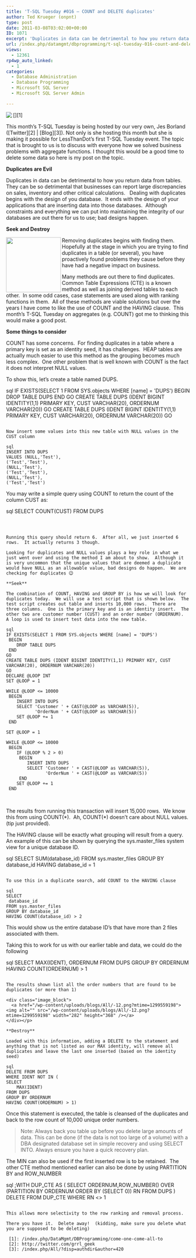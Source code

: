 ```yaml
---
title: 'T-SQL Tuesday #016 – COUNT and DELETE duplicates'
author: Ted Krueger (onpnt)
type: post
date: 2011-03-08T03:02:00+00:00
ID: 1071
excerpt: 'Duplicates in data can be detrimental to how you return data from tables.  They can be so detrimental that businesses can report large discrepancies on sales, inventory and other critical calculations.   Dealing with duplicates begins with the design of you database.  It ends with the design of your applications that are inserting data into those databases.  Although constraints and everything we can put into maintaining the integrity of our databases are out there for us to use; bad designs happen.'
url: /index.php/datamgmt/dbprogramming/t-sql-tuesday-016-count-and-delete-duplicates/
views:
  - 12361
rp4wp_auto_linked:
  - 1
categories:
  - Database Administration
  - Database Programming
  - Microsoft SQL Server
  - Microsoft SQL Server Admin

---
```

[<img src="/wp-content/uploads/blogs/DataMgmt/olap_1.gif" align="left" />][1]
  
This month&#8217;s T-SQL Tuesday is being hosted by our very own, Jes Borland ([Twitter][2] | [Blog][3]). Not only is she hosting this month but she is making it possible for LessThanDot&#8217;s first T-SQL Tuesday event. The topic that is brought to us is to discuss with everyone how we solved business problems with aggregate functions. I thought this would be a good time to delete some data so here is my post on the topic.</p> 

**Duplicates are Evil**

Duplicates in data can be detrimental to how you return data from tables.  They can be so detrimental that businesses can report large discrepancies on sales, inventory and other critical calculations.   Dealing with duplicates begins with the design of you database.  It ends with the design of your applications that are inserting data into those databases.  Although constraints and everything we can put into maintaining the integrity of our databases are out there for us to use; bad designs happen.

**Seek and Destroy**

<div class="image_block">
  <a href="/wp-content/uploads/blogs/All/-13.png?mtime=1299559389"><img alt="" src="/wp-content/uploads/blogs/All/-13.png?mtime=1299559389" width="150" height="150" align="left" /></a>
</div>

Removing duplicates begins with finding them.  Hopefully at the stage in which you are trying to find duplicates in a table (or several), you have proactively found problems they cause before they have had a negative impact on business. 

Many methods are out there to find duplicates.  Common Table Expressions (CTE) is a known method as well as joining derived tables to each other.  In some odd cases, case statements are used along with ranking functions in them.  All of these methods are viable solutions but over the years I have come to like the use of COUNT and the HAVING clause.  This month’s T-SQL Tuesday on aggregates (e.g. COUNT) got me to thinking this would make a good post.

**Some things to consider**

COUNT has some concerns.  For finding duplicates in a table where a primary key is set as an identity seed, it has challenges.  HEAP tables are actually much easier to use this method as the grouping becomes much less complex.  One other problem that is well known with COUNT is the fact it does not interpret NULL values. 

To show this, let’s create a table named DUPS.

sql
IF EXISTS(SELECT 1 FROM SYS.objects WHERE [name] = 'DUPS')
 BEGIN
	DROP TABLE DUPS
 END
GO 
CREATE TABLE DUPS (IDENT BIGINT IDENTITY(1,1) PRIMARY KEY, CUST VARCHAR(20), ORDERNUM VARCHAR(20))
GO
CREATE TABLE DUPS (IDENT BIGINT IDENTITY(1,1) PRIMARY KEY, CUST VARCHAR(20), ORDERNUM VARCHAR(20))
GO
```

Now insert some values into this new table with NULL values in the CUST column

sql
INSERT INTO DUPS 
VALUES (NULL,'Test'),
('Test','Test'),
(NULL,'Test'),
('Test','Test'),
(NULL,'Test'),
('Test','Test')
```

You may write a simple query using COUNT to return the count of the column CUST as:

sql
SELECT COUNT(CUST) FROM DUPS
```

 

Running this query should return 6.  After all, we just inserted 6 rows.  It actually returns 3 though. 

Looking for duplicates and NULL values plays a key role in what we just went over and using the method I am about to show.  Although it is very uncommon that the unique values that are deemed a duplicate would have NULL as an allowable value, bad designs do happen.  We are checking for duplicates 😉

**Seek**

The combination of COUNT, HAVING and GROUP BY is how we will look for duplicates today.  We will use a test script that is shown below.  The test script creates out table and inserts 10,000 rows.  There are three columns.  One is the primary key and is an identity insert.  The other two are customer number (CUST) and an order number (ORDERNUM).  A loop is used to insert test data into the new table.

sql
IF EXISTS(SELECT 1 FROM SYS.objects WHERE [name] = 'DUPS')
 BEGIN
	DROP TABLE DUPS
 END
GO 
CREATE TABLE DUPS (IDENT BIGINT IDENTITY(1,1) PRIMARY KEY, CUST VARCHAR(20), ORDERNUM VARCHAR(20))
GO
DECLARE @LOOP INT
SET @LOOP = 1

WHILE @LOOP <= 10000
 BEGIN
	INSERT INTO DUPS
	SELECT 'Customer ' + CAST(@LOOP as VARCHAR(5)),
		   'OrderNum ' + CAST(@LOOP as VARCHAR(5))
	SET @LOOP += 1
 END

SET @LOOP = 1

WHILE @LOOP <= 10000
 BEGIN
	IF (@LOOP % 2 > 0)
	 BEGIN
		INSERT INTO DUPS
		SELECT 'Customer ' + CAST(@LOOP as VARCHAR(5)),
			   'OrderNum ' + CAST(@LOOP as VARCHAR(5))
	 END
	SET @LOOP += 1
 END
```

 

The results from running this transaction will insert 15,000 rows.  We know this from using COUNT(\*).  Ah, COUNT(\*) doesn’t care about NULL values.  (tip just provided). 

The HAVING clause will be exactly what grouping will result from a query.  An example of this can be shown by querying the sys.master_files system view for a unique database ID.

sql
SELECT 
 SUM(database_id)
FROM sys.master_files
GROUP BY database_id
HAVING database_id = 1
```

To use this in a duplicate search, add COUNT to the HAVING clause

sql
SELECT 
 database_id
FROM sys.master_files
GROUP BY database_id
HAVING COUNT(database_id) > 2
```

This would show us the entire database ID’s that have more than 2 files associated with them.

Taking this to work for us with our earlier table and data, we could do the following

sql
SELECT 
	MAX(IDENT),
	ORDERNUM
FROM DUPS 
GROUP BY ORDERNUM 
HAVING COUNT(ORDERNUM) > 1
```

The results shown list all the order numbers that are found to be duplicates (or more than 1)

<div class="image_block">
  <a href="/wp-content/uploads/blogs/All/-12.png?mtime=1299559198"><img alt="" src="/wp-content/uploads/blogs/All/-12.png?mtime=1299559198" width="282" height="368" /></a>
</div></p> 

**Destroy**

Loaded with this information, adding a DELETE to the statement and anything that is not listed as our MAX identity, will remove all duplicates and leave the last one inserted (based on the identity seed)

sql
DELETE FROM DUPS 
WHERE IDENT NOT IN (
SELECT 
	MAX(IDENT)
FROM DUPS 
GROUP BY ORDERNUM 
HAVING COUNT(ORDERNUM) > 1)
```

Once this statement is executed, the table is cleansed of the duplicates and back to the row count of 10,000 unique order numbers. 

> <span class="MT_red">Note: Always back you table up before you delete large amounts of data. This can be done (if the data is not too large of a volume) with a DBA designated database set in simple recovery and using SELECT INTO. Always ensure you have a quick recovery plan.</span> 

The MIN can also be used if the first inserted row is to be retained.  The other CTE method mentioned earlier can also be done by using PARTITION BY and ROW_NUMBER

sql
;WITH DUP_CTE AS
(
SELECT ORDERNUM,ROW_NUMBER() OVER (PARTITION BY ORDERNUM ORDER BY (SELECT 0)) RN FROM DUPS 
)
DELETE FROM DUP_CTE
WHERE RN <> 1
```

This allows more selectivity to the row ranking and removal process. 

There you have it.  Delete away!  (kidding, make sure you delete what you are supposed to be deleting)

 [1]: /index.php/DataMgmt/DBProgramming/come-one-come-all-to
 [2]: http://twitter.com/grrl_geek
 [3]: /index.php/All/?disp=authdir&author=420